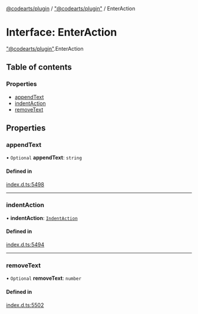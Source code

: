 [@codearts/plugin](../README.md) / ["@codearts/plugin"](../modules/_codearts_plugin_.md) / EnterAction

# Interface: EnterAction

["@codearts/plugin"](../modules/_codearts_plugin_.md).EnterAction

## Table of contents

### Properties

- [appendText](codearts_plugin_.EnterAction.md#appendtext)
- [indentAction](codearts_plugin_.EnterAction.md#indentaction)
- [removeText](codearts_plugin_.EnterAction.md#removetext)

## Properties

### appendText

• `Optional` **appendText**: `string`

#### Defined in

[index.d.ts:5498](https://github.com/huaweicloud/cloudide-plugin-api/blob/b58031b/index.d.ts#L5498)

___

### indentAction

• **indentAction**: [`IndentAction`](../enums/codearts_plugin_.IndentAction.md)

#### Defined in

[index.d.ts:5494](https://github.com/huaweicloud/cloudide-plugin-api/blob/b58031b/index.d.ts#L5494)

___

### removeText

• `Optional` **removeText**: `number`

#### Defined in

[index.d.ts:5502](https://github.com/huaweicloud/cloudide-plugin-api/blob/b58031b/index.d.ts#L5502)
